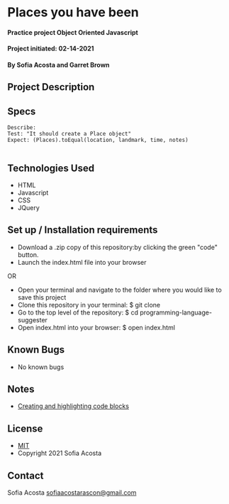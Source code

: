 # Places you have been 
#### Practice project Object Oriented Javascript 
#### Project initiated: 02-14-2021
#### By Sofia Acosta and Garret Brown 
## Project Description

## Specs
 
```
Describe:
Test: "It should create a Place object"
Expect: (Places).toEqual(location, landmark, time, notes)
 
```
 
## Technologies Used
* HTML
* Javascript
* CSS
* JQuery
## Set up / Installation requirements
* Download a .zip copy of this repository:by clicking the green "code" button. 
* Launch the index.html file into your browser
 
OR
 
* Open your terminal and navigate to the folder where you would like to save this project
* Clone this repository in your terminal: $ git clone
* Go to the top level of the repository: $ cd programming-language-suggester
* Open index.html into your browser: $ open index.html
 
## Known Bugs
* No known bugs
## Notes
* [Creating and highlighting code blocks](https://docs.github.com/en/github/writing-on-github/creating-and-highlighting-code-blocks)
## License
* [MIT](https://choosealicense.com/licenses/mit)
* Copyright 2021 Sofia Acosta
## Contact
Sofia Acosta sofiaacostarascon@gmail.com
